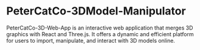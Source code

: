 # PeterCatCo-3DModel-Manipulator
PeterCatCo-3D-Web-App is an interactive web application that merges 3D graphics with React and Three.js. It offers a dynamic and efficient platform for users to import, manipulate, and interact with 3D models online.
